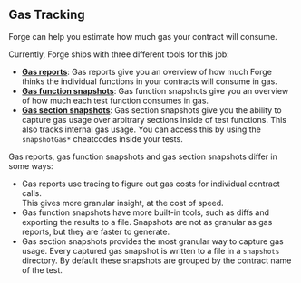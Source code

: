 ## Gas Tracking

Forge can help you estimate how much gas your contract will consume.

Currently, Forge ships with three different tools for this job:

- [**Gas reports**](/forge/gas-tracking/gas-reports): Gas reports give you an overview of how much Forge thinks the
  individual functions in your contracts will consume in gas.
- [**Gas function snapshots**](/forge/gas-tracking/gas-function-snapshots): Gas function snapshots give you an overview of how much
  each test function consumes in gas.
- [**Gas section snapshots**](/forge/gas-tracking/gas-section-snapshots): Gas section snapshots give you the ability to capture gas usage over arbitrary sections inside of test functions.
  This also tracks internal gas usage. You can access this by using the `snapshotGas*` cheatcodes inside your tests.

Gas reports, gas function snapshots and gas section snapshots differ in some ways:

- Gas reports use tracing to figure out gas costs for individual contract calls.  
  This gives more granular insight, at the cost of speed.
- Gas function snapshots have more built-in tools, such as diffs and exporting the results to a file.
  Snapshots are not as granular as gas reports, but they are faster to generate.
- Gas section snapshots provides the most granular way to capture gas usage. Every captured gas snapshot is written to a file in a `snapshots` directory.
  By default these snapshots are grouped by the contract name of the test.
